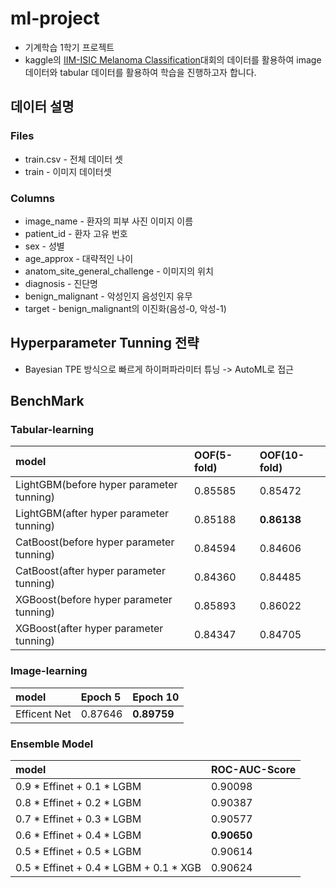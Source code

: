 # ml-project
+ 기계학습 1학기 프로젝트
+ kaggle의 [IIM-ISIC Melanoma Classification](https://www.kaggle.com/c/siim-isic-melanoma-classification/overview)대회의 데이터를 활용하여 image 데이터와 tabular 데이터를 활용하여 학습을 진행하고자 합니다.

## 데이터 설명
### Files
+ train.csv - 전체 데이터 셋
+ train - 이미지 데이터셋

### Columns
+ image_name - 환자의 피부 사진 이미지 이름
+ patient_id - 환자 고유 번호
+ sex - 성별
+ age_approx - 대략적인 나이
+ anatom_site_general_challenge - 이미지의 위치
+ diagnosis - 진단명
+ benign_malignant - 악성인지 음성인지 유무
+ target - benign_malignant의 이진화(음성-0, 악성-1)

## Hyperparameter Tunning 전략
+ Bayesian TPE 방식으로 빠르게 하이퍼파라미터 튜닝 -> AutoML로 접근

## BenchMark
### Tabular-learning
|model|OOF(5-fold)|OOF(10-fold)|
|:-----|:---------|:--------|
|LightGBM(before hyper parameter tunning)|0.85585|0.85472|
|LightGBM(after hyper parameter tunning)|0.85188|**0.86138**|
|CatBoost(before hyper parameter tunning)|0.84594|0.84606|
|CatBoost(after hyper parameter tunning)|0.84360|0.84485|
|XGBoost(before hyper parameter tunning)|0.85893|0.86022|
|XGBoost(after hyper parameter tunning)|0.84347|0.84705|

### Image-learning
|model|Epoch 5|Epoch 10|
|:-----|:---------|:--------|
|Efficent Net|0.87646|**0.89759**|

### Ensemble Model
|model|ROC-AUC-Score|
|:-----|:---------|
|0.9 * Effinet + 0.1 * LGBM|0.90098|
|0.8 * Effinet + 0.2 * LGBM|0.90387|
|0.7 * Effinet + 0.3 * LGBM|0.90577|
|0.6 * Effinet + 0.4 * LGBM|**0.90650**|
|0.5 * Effinet + 0.5 * LGBM|0.90614|
|0.5 * Effinet + 0.4 * LGBM + 0.1 * XGB|0.90624|

